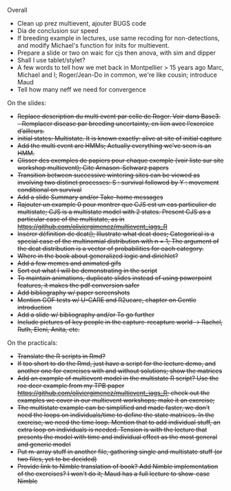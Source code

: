 Overall

- Clean up prez multievent, ajouter BUGS code
- Dia de conclusion sur speed
- If breeding example in lectures, use same recoding for non-detections, and modify Michael's function for inits for multievent.
- Prepare a slide or two on waic for cjs then anova, with sim and dipper
- Shall I use tablet/stylet?
- A few words to tell how we met back in Montpellier > 15 years ago Marc, Michael and I; Roger/Jean-Do in common, we're like cousin; introduce Maud 
- Tell how many neff we need for convergence

On the slides: 

- ~~Replace description du multi event par celle de Roger. Voir dans Base3. - Remplacer disease par breeding uncertainty, en lien avec l’exercice d’ailleurs.~~
- ~~initial states: Multistate. It is known exactly: alive at site of initial capture~~
- ~~Add the multi event are HMMs; Actually everything we've seen is an HMM.~~
- ~~Glisser des exemples de papiers pour chaque exemple (voir liste sur site workshop multievent); Cite Arnason-Schwarz papers~~
- ~~Transition between successive wintering sites can be viewed as involving two distinct processes: S : survival followed by Y : movement conditional on survival~~
- ~~Add a slide Summary and/or Take-home messages~~
- ~~Rajouter un example 0 pour montrer que CJS est un cas particulier de multistate; CJS is a multistate model with 2 states. Present CJS as a particular case of the multistate, as in https://github.com/oliviergimenez/multievent_jags_R~~
- ~~Insérer définition de dcat(); Illustrate what dcat does; Categorical is a special case of the multinomial distribution with n = 1; The argument of the dcat distribution is a vector of probabilities for each category.~~
- ~~Where in the book about generalized logic and dirichlet?~~
- ~~Add a few memes and animated gifs~~
- ~~Sort out what I will be demonstrating in the script~~
- ~~To maintain animations, duplicate slides instead of using powerpoint features, it makes the pdf conversion safer~~
- ~~Add bibliography w/ paper screenshots~~
- ~~Mention GOF tests w/ U-CARE and R2ucare, chapter on Gentle introduction~~
- ~~Add a slide w/ bibliography and/or To go further~~
- ~~Include pictures of key people in the capture-recapture world -> Rachel, Ruth, Eleni, Anita, etc.~~

On the practicals:

- ~~Translate the R scripts in Rmd?~~
- ~~If too short to do the Rmd, just have a script for the lecture demo, and another one for exercises with and without solutions; show the matrices~~
- ~~Add an example of multievent model in the multistate R script? Use the roe deer example from my TPB paper https://github.com/oliviergimenez/multievent_jags_R; check out the examples we cover in our multievent workshops; make it an exercise;~~
- ~~The multistate example can be simplified and made faster, we don't need the loops on individuals/time to define the state matrices. In the exercise, we need the time loop. Mention that to add individual stuff, an extra loop on individuals is needed. Tension is with the lecture that presents the model with time and individual effect as the most general and generic model~~
- ~~Put m-array stuff in another file, gathering single and multistate stuff (or two files, yet to be decided)~~
- ~~Provide link to Nimble translation of book? Add Nimble implementation of the exercises? I won't do it; Maud has a full lecture to show-case Nimble~~
